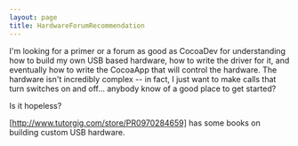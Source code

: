 ```yaml
---
layout: page
title: HardwareForumRecommendation
---
```


I'm looking for a primer or a forum as good as CocoaDev for understanding how to build my own USB based hardware, how to write the driver for it, and eventually how to write the CocoaApp that will control the hardware.  The hardware isn't incredibly complex -- in fact, I just want to make calls that turn switches on and off... anybody know of a good place to get started?

Is it hopeless?

[http://www.tutorgig.com/store/PR0970284659] has some books on building custom USB hardware.

